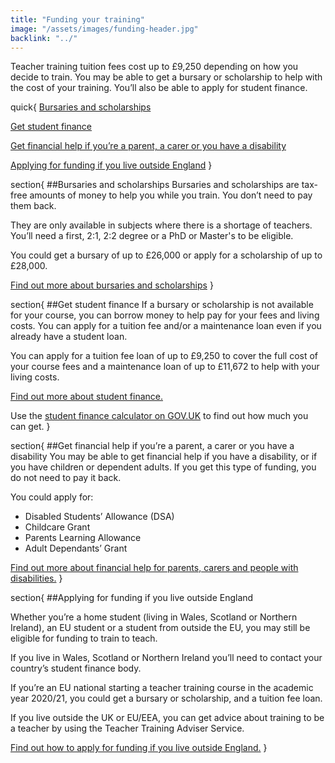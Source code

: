 ```yaml
---
title: "Funding your training"
image: "/assets/images/funding-header.jpg"
backlink: "../"
---
```


Teacher training tuition fees cost up to £9,250 depending on how you decide to train. You may be able to get a bursary or scholarship to help with the cost of your training. You’ll also be able to apply for student finance.



quick{
  [Bursaries and scholarships](#bursaries-and-scholarships)

  [Get student finance](#get-student-finance)

  [Get financial help if you’re a parent, a carer or you have a disability](#get-financial-help-if-youre-a-parent-a-carer-or-you-have-a-disability)

  [Applying for funding if you live outside England](#applying-for-funding-if-you-live-outside-england)
}

section{
##Bursaries and scholarships
Bursaries and scholarships are tax-free amounts of money to help you while you train. You don’t need to pay them back.

They are only available in subjects where there is a shortage of teachers. You’ll need a first, 2:1, 2:2 degree or a PhD or Master's to be eligible.

You could get a bursary of up to £26,000 or apply for a scholarship of up to £28,000.

[Find out more about bursaries and scholarships](./bursaries-and-scholarships "internal")
}

section{
##Get student finance
If a bursary or scholarship is not available for your course, you can borrow money to help pay for your fees and living costs. You can apply for a tuition fee and/or a maintenance loan even if you already have a student loan.

You can apply for a tuition fee loan of up to £9,250 to cover the full cost of your course fees and a maintenance loan of up to £11,672 to help with your living costs.

[Find out more about student finance.](./student-finance "internal")

Use the [student finance calculator on GOV.UK](https://www.gov.uk/student-finance-calculator "external-inline") to find out how much you can get.
}

section{
##Get financial help if you’re a parent, a carer or you have a disability
You may be able to get financial help if you have a disability, or if you have children or dependent adults. If you get this type of funding, you do not need to pay it back.

You could apply for:
- Disabled Students’ Allowance (DSA)
- Childcare Grant
- Parents Learning Allowance
- Adult Dependants’ Grant


[Find out more about financial help for parents, carers and people with disabilities.](./financial-help "internal")
}

section{
##Applying for funding if you live outside England

Whether you’re a home student (living in Wales, Scotland or Northern Ireland), an EU student or a student from outside the EU, you may still be eligible for funding to train to teach.

If you live in Wales, Scotland or Northern Ireland you’ll need to contact your country’s student finance body.

If you’re an EU national starting a teacher training course in the academic year 2020/21, you could get a bursary or scholarship, and a tuition fee loan.

If you live outside the UK or EU/EEA, you can get advice about training to be a teacher by using the Teacher Training Adviser Service.

[Find out how to apply for funding if you live outside England.](./funding-outside-england "internal")
}
